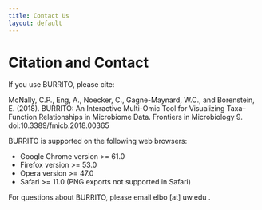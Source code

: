 ```yaml
---
title: Contact Us
layout: default
---
```

# Citation and Contact

If you use BURRITO, please cite:

McNally, C.P., Eng, A., Noecker, C., Gagne-Maynard, W.C., and Borenstein, E. (2018). BURRITO: An Interactive Multi-Omic Tool for Visualizing Taxa–Function Relationships in Microbiome Data. Frontiers in Microbiology 9. doi:10.3389/fmicb.2018.00365


BURRITO is supported on the following web browsers: 

- Google Chrome version >= 61.0
- Firefox version >= 53.0
- Opera version >= 47.0
- Safari >= 11.0 (PNG exports not supported in Safari)


For questions about BURRITO, please email elbo [at] uw.edu .

